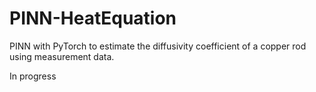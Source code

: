 # PINN-HeatEquation
PINN with PyTorch to estimate the diffusivity coefficient of a copper rod using measurement data.

In progress

